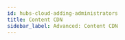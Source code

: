 ```yaml
---
id: hubs-cloud-adding-administrators
title: Content CDN
sidebar_label: Advanced: Content CDN
---
```

